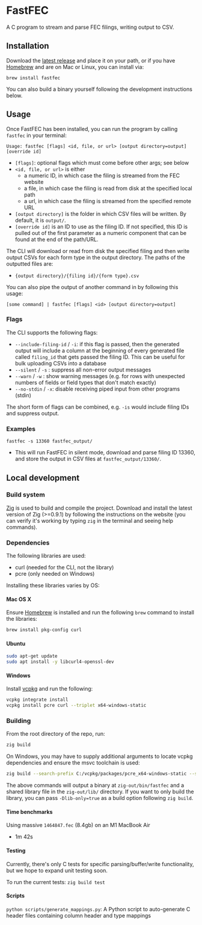 # FastFEC

A C program to stream and parse FEC filings, writing output to CSV.

## Installation

Download the [latest release](https://github.com/WPMedia/FastFEC/releases/latest) and place it on your path, or if you have [Homebrew](https://brew.sh/) and are on Mac or Linux, you can install via:

```
brew install fastfec
```

You can also build a binary yourself following the development instructions below.

## Usage

Once FastFEC has been installed, you can run the program by calling `fastfec` in your terminal:

```
Usage: fastfec [flags] <id, file, or url> [output directory=output] [override id]
```

- `[flags]`: optional flags which must come before other args; see below
- `<id, file, or url>` is either
  - a numeric ID, in which case the filing is streamed from the FEC website
  - a file, in which case the filing is read from disk at the specified local path
  - a url, in which case the filing is streamed from the specified remote URL
- `[output directory]` is the folder in which CSV files will be written. By default, it is `output/`.
- `[override id]` is an ID to use as the filing ID. If not specified, this ID is pulled out of the first parameter as a numeric component that can be found at the end of the path/URL.

The CLI will download or read from disk the specified filing and then write output CSVs for each form type in the output directory. The paths of the outputted files are:

- `{output directory}/{filing id}/{form type}.csv`

You can also pipe the output of another command in by following this usage:

```
[some command] | fastfec [flags] <id> [output directory=output]
```

### Flags

The CLI supports the following flags:

- `--include-filing-id` / `-i`: if this flag is passed, then the generated output will include a column at the beginning of every generated file called `filing_id` that gets passed the filing ID. This can be useful for bulk uploading CSVs into a database
- `--silent` / `-s` : suppress all non-error output messages
- `--warn` / `-w` : show warning messages (e.g. for rows with unexpected numbers of fields or field types that don't match exactly)
- `--no-stdin` / `-x`: disable receiving piped input from other programs (stdin)

The short form of flags can be combined, e.g. `-is` would include filing IDs and suppress output.

### Examples

`fastfec -s 13360 fastfec_output/`

- This will run FastFEC in silent mode, download and parse filing ID 13360, and store the output in CSV files at `fastfec_output/13360/`.

## Local development

### Build system

[Zig](https://ziglang.org/) is used to build and compile the project. Download and install the latest version of Zig (>=0.9.1) by following the instructions on the website (you can verify it's working by typing `zig` in the terminal and seeing help commands).

### Dependencies

The following libraries are used:

- curl (needed for the CLI, not the library)
- pcre (only needed on Windows)

Installing these libraries varies by OS:

#### Mac OS X

Ensure [Homebrew](https://brew.sh/) is installed and run the following `brew` command to install the libraries:

```sh
brew install pkg-config curl
```

#### Ubuntu

```sh
sudo apt-get update
sudo apt install -y libcurl4-openssl-dev
```

#### Windows

Install [vcpkg](https://vcpkg.io) and run the following:

```sh
vcpkg integrate install
vcpkg install pcre curl --triplet x64-windows-static
```

### Building

From the root directory of the repo, run:

```sh
zig build
```

On Windows, you may have to supply additional arguments to locate vcpkg dependencies and ensure the msvc toolchain is used:

```sh
zig build --search-prefix C:/vcpkg/packages/pcre_x64-windows-static --search-prefix C:/vcpkg/packages/curl_x64-windows-static --search-prefix C:/vcpkg/packages/zlib_x64-windows-static -Dtarget=x86_64-windows-msvc
```

The above commands will output a binary at `zig-out/bin/fastfec` and a shared library file in the `zig-out/lib/` directory. If you want to only build the library, you can pass `-Dlib-only=true` as a build option following `zig build`.

#### Time benchmarks

Using massive `1464847.fec` (8.4gb) on an M1 MacBook Air

- 1m 42s

#### Testing

Currently, there's only C tests for specific parsing/buffer/write functionality, but we hope to expand unit testing soon.

To run the current tests: `zig build test`

#### Scripts

`python scripts/generate_mappings.py`: A Python script to auto-generate C header files containing column header and type mappings
